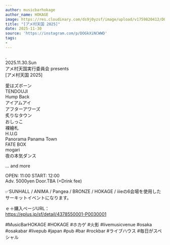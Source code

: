 ```yaml
---
author: musicbarhokage
author_name: HOKAGE
image: https://res.cloudinary.com/ds9j0yzsf/image/upload/v1759820412/DOGkXiNCWWD.jpg
title: "[アメ村天国 2025]"
date: 2025-11-30
source: 'https://instagram.com/p/DOGkXiNCWWD'
tags:
- 
---
```

.<br>
2025.11.30.Sun<br>
アメ村天国実行委員会 presents<br>
[アメ村天国 2025]

愛はズボーン<br>
TENDOUJI<br>
Hump Back<br>
アイアムアイ<br>
アフターアワーズ<br>
炙りなタウン<br>
おしっこ<br>
裸繪札<br>
H.U.G<br>
Panorama Panama Town<br>
FATE BOX<br>
mogari<br>
夜の本気ダンス

... and more

OPEN: 11:00 START: 12:00<br>
Adv. 5000yen Door.TBA (+Drink fee)

✅SUNHALL / ANIMA / Pangea / BRONZE / HOKAGE / iiieの6会場を使用したサーキットイベントになります。

ｅ＋購入ページURL：<br>
https://eplus.jp/sf/detail/4378550001-P0030001

#MusicBarHOKAGE #HOKAGE #ホカゲ #火影 #livemusicvenue #osaka #osakabar #livepub #japan #pub #bar #rockbar #ライブハウス #毎日がスペシャル